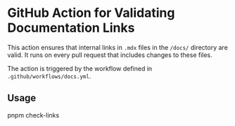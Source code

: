 # GitHub Action for Validating Documentation Links

This action ensures that internal links in `.mdx` files in the `/docs/` directory are valid. It runs on every pull request that includes changes to these files.

The action is triggered by the workflow defined in `.github/workflows/docs.yml`.

## Usage

pnpm check-links
